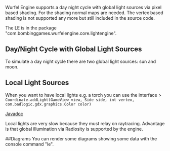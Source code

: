 Wurfel Engine supports a day night cycle with global light sources via pixel based shading. For the shading normal maps are needed.
The vertex based shading is not supported any more but still included in the source code.

The LE is in the package "com.bombinggames.wurfelengine.core.lightengine".

## Day/Night Cycle with Global Light Sources
To simulate a day night cycle there are two global light sources: sun and moon.

## Local Light Sources
When you want to have local lights e.g. a torch you can use the interface > `Coordinate.addLight(GameView view, Side side, int vertex, com.badlogic.gdx.graphics.Color color)`

[Javadoc](http://wurfelengine.net/javadoc/com/bombinggames/wurfelengine/core/map/Coordinate.html#addLight-com.bombinggames.wurfelengine.core.GameView-com.bombinggames.wurfelengine.core.gameobjects.Side-int-com.badlogic.gdx.graphics.Color-)

Local lights are very slow because they must relay on raytracing. Advantage is that global illumination via Radiosity is supported by the engine.

##Diagrams
You can render some diagrams showing some data with the console command "le".